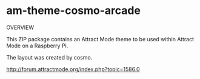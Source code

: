 # am-theme-cosmo-arcade

OVERVIEW

This ZIP package contains an Attract Mode theme to be used within Attract Mode on a Raspberry Pi.

The layout was created by cosmo.

http://forum.attractmode.org/index.php?topic=1586.0
